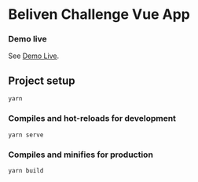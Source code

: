 # Beliven Challenge Vue App

### Demo live

See [Demo Live](https://beliven-vue-app.vercel.app).



## Project setup
```
yarn
```

### Compiles and hot-reloads for development
```
yarn serve
```

### Compiles and minifies for production
```
yarn build
```

